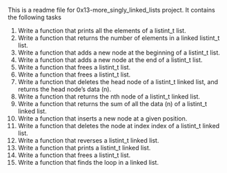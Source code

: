 This is a readme file for 0x13-more_singly_linked_lists project.
It contains the following tasks
1. Write a function that prints all the elements of a listint_t list.
2. Write a function that returns the number of elements in a linked listint_t list.
3. Write a function that adds a new node at the beginning of a listint_t list.
4. Write a function that adds a new node at the end of a listint_t list.
5. Write a function that frees a listint_t list.
6. Write a function that frees a listint_t list.
7. Write a function that deletes the head node of a listint_t linked list, and returns the head node’s data (n).
8. Write a function that returns the nth node of a listint_t linked list.
9. Write a function that returns the sum of all the data (n) of a listint_t linked list.
10. Write a function that inserts a new node at a given position.
11. Write a function that deletes the node at index index of a listint_t linked list.
12. Write a function that reverses a listint_t linked list.
13. Write a function that prints a listint_t linked list.
14. Write a function that frees a listint_t list.
15. Write a function that finds the loop in a linked list.

